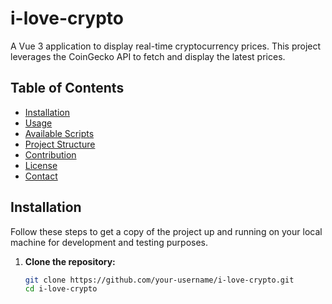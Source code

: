 # i-love-crypto

A Vue 3 application to display real-time cryptocurrency prices. This project leverages the CoinGecko API to fetch and display the latest prices.

## Table of Contents

- [Installation](#installation)
- [Usage](#usage)
- [Available Scripts](#available-scripts)
- [Project Structure](#project-structure)
- [Contribution](#contribution)
- [License](#license)
- [Contact](#contact)

## Installation

Follow these steps to get a copy of the project up and running on your local machine for development and testing purposes.

1. **Clone the repository:**
   ```sh
   git clone https://github.com/your-username/i-love-crypto.git
   cd i-love-crypto
